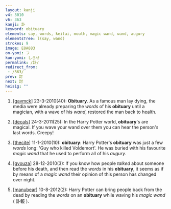 ```yaml
---
layout: kanji
v4: 3010
v6: 363
kanji: 訃
keyword: obituary
elements: say, words, keitai, mouth, magic wand, wand, augury
elementsTree: l(say, wand)
strokes: 9
image: E8A883
on-yomi: フ
kun-yomi: しらせ
permalink: /訃/
redirect_from:
 - /363/
prev: 訂
next: 討
heisig: ""
---
```


1) [<a href="http://kanji.koohii.com/profile/gavmck">gavmck</a>] 23-3-2010(40): <strong>Obituary</strong>. As a famous man lay dying, the media were already preparing the <em>words</em> of his <strong>obituary</strong> until a magician, with a wave of his <em>wand</em>, restored the man back to health.

2) [<a href="http://kanji.koohii.com/profile/decals">decals</a>] 24-3-2011(25): In the Harry Potter world,<strong> obituary</strong>&#039;s are magical. If you wave your wand over them you can hear the person&#039;s last words. Creepy!

3) [<a href="http://kanji.koohii.com/profile/thecite">thecite</a>] 11-1-2010(10): <strong>obituary</strong>: Harry Potter&#039;s<strong> obituary</strong> was just a few <em>words</em> long: &#039;Guy who killed Voldemort&#039;. He was buried with his favourite <em>magic wand</em> that he used to perform all of his <em>augury</em>.

4) [<a href="http://kanji.koohii.com/profile/gyouza">gyouza</a>] 28-12-2010(3): If you know how people <em>talked</em> about someone before his death, and then read the <em>words</em> in his <strong>obituary</strong>, it seems as if by means of a <em>magic wand</em> their opinion of this person has changed over night.

5) [<a href="http://kanji.koohii.com/profile/manubear">manubear</a>] 10-8-2012(2): Harry Potter can bring people back from the dead by reading the <em>words</em> on an <strong>obituary</strong> while waving his <em>magic wand</em> ( 訃報 ).

